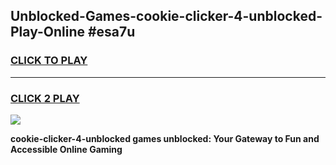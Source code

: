 
## Unblocked-Games-cookie-clicker-4-unblocked-Play-Online #esa7u
<h3>
<a href="https://news.freeplayer.one?title=cookie-clicker-4-unblocked&ref=3">CLICK TO PLAY</a></h3>
<hr>

<h3>
<a href="https://news.freeplayer.one?title=cookie-clicker-4-unblocked&ref=3">CLICK 2 PLAY</a>
  
</h3>

<a href="https://news.freeplayer.one?title=cookie-clicker-4-unblocked&ref=3"><img src="https://clearcache.store/games.png"></a>


**cookie-clicker-4-unblocked games unblocked: Your Gateway to Fun and Accessible Online Gaming**
